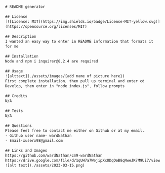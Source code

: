     # README generator

    ## License
    [![License: MIT](https://img.shields.io/badge/License-MIT-yellow.svg)](https://opensource.org/licenses/MIT)

    ## Description
    I wanted an easy way to enter in README information that formats it for me
    
    ## Installation
    Node and npm i inquirer@8.2.4 are required

    ## Usage
    ![alttext](./assets/images/{add name of picture here})
    First complete installation, then pull up terminal and enter cd Develop, then enter in "node index.js", follow prompts
    
    ## Credits
    N/A

    ## Tests
    N/A
    
    ## Questions
    Please feel free to contact me either on Github or at my email.
    - Github user name- wardNathan
    - Email-xuserx98@gmail.com
    
    ## Links and Images
    https://github.com/wardNathan/cm9-wardNathan
    https://drive.google.com/file/d/1qUH7a7WejipXxUDqOoB8qNweJK7M9Ui7/view
    ![alt text](./assets/2023-03-15.png)